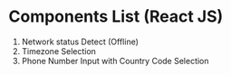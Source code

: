 # Components List (React JS)

1. Network status Detect (Offline)  
2. Timezone Selection  
3. Phone Number Input with Country Code Selection  
